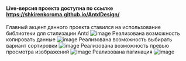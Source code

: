
#### Live-версия проекта доступна по ссылке https://shkirenkoroma.github.io/AntdDesign/
Главный акцент данного проекта ставился на использование библиотеки для стилизации Antd
![image](https://user-images.githubusercontent.com/61347452/230768525-cfceacf6-12de-4fbf-8ad9-ba1db8125219.png)
Реализована возможность копировать данные 
![image](https://user-images.githubusercontent.com/61347452/230768574-110cdf2b-7ec5-42b7-991b-e7893e3d929d.png)
Реализована возможность выбирать вариант сортировки 
![image](https://user-images.githubusercontent.com/61347452/230768580-0d464ea9-188c-4ed8-b316-01adbd69c1ef.png)
Реализована возможность превью просмотра изображений
![image](https://user-images.githubusercontent.com/61347452/230768612-3da18193-b0e6-4e92-9576-e97dcf8878a0.png)
Реализована пагинация
![image](https://user-images.githubusercontent.com/61347452/230768620-3ad692a4-fe94-4ed2-9979-e5a28035bab2.png)
